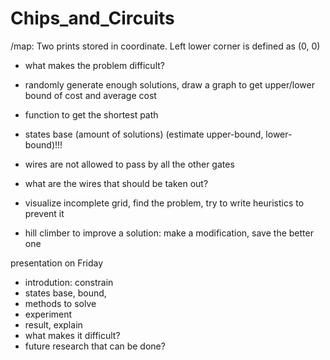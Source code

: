 # Chips_and_Circuits

/map:
    Two prints stored in coordinate.
    Left lower corner is defined as (0, 0)
    
 - what makes the problem difficult?
 - randomly generate enough solutions, 
 draw a graph to get upper/lower bound of cost and average cost
 - function to get the shortest path
 
 
 
 - states base (amount of solutions) 
 (estimate upper-bound, lower-bound)!!!
 
 - wires are not allowed to pass by all the other gates
 - what are the wires that should be taken out?
 - visualize incomplete grid, find the problem, try to write heuristics to prevent it
 - hill climber to improve a solution: make a modification, save the better one
 
presentation on Friday
 - introdution: constrain
 - states base, bound,
 - methods to solve
 - experiment
 - result, explain
 - what makes it difficult?
 - future research that can be done?
 